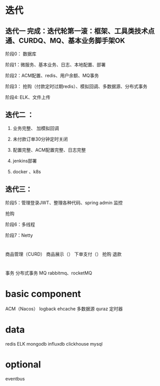 
# 迭代
## 迭代一 完成：迭代轮第一滚：框架、工具类技术点通、CURDQ、MQ、基本业务脚手架OK

阶段0： 数据库

阶段1：微服务、基本业务、日志、本地配置、部署

阶段2：ACM配置、redis、用户余额、MQ事务

阶段3： 抢购（付款定时过期redis）、模拟回调、多数据源、分布式事务

阶段4: ELK、文件上传


## 迭代二 ：

1. 业务完整、 加模拟回调

2. 未付款订单30分钟定时关闭

3. 配置完整、ACM配置完整、日志完整

4. jenkins部署

5. docker 、k8s

## 迭代三：

阶段5：管理登录JWT、整理各种代码、spring admin 监控

抢购

阶段6：多线程

阶段7：Netty







#
商品管理（CURD）
商品展示（）
下单支付（）
抢购
退款


#
事务
分布式事务
MQ rabbitmq、rocketMQ



# basic component
ACM（Nacos）
logback
ehcache
多数据源
quraz 定时器


# data

redis
ELK
mongodb
influxdb
clickhouse
mysql


# optional
eventbus


